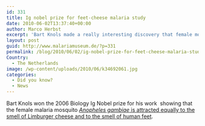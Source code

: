 ```yaml
---
id: 331
title: Ig nobel prize for feet-cheese malaria study
date: 2010-06-02T13:37:40+00:00
author: Marco Herbst
excerpt: 'Bart Knols made a really interesting discovery that female mosquitoes that carry malaria are attracted towards human feet and Limburger cheese with equal intensity. This discovery earned him the Biology Ig Nobel Prize in the year two thousand and six. '
layout: post
guid: http://www.malariamuseum.de/?p=331
permalink: /blog/2010/06/02/ig-nobel-prize-for-feet-cheese-malaria-study/
Country:
  - The Netherlands
image: /wp-content/uploads/2010/06/k34692061.jpg
categories:
  - Did you know?
  - News
---
```

Bart Knols won the 2006 Biology Ig Nobel prize for his work  showing that the female malaria mosquito [_Anopheles gambiae_ is attracted equally to the smell of Limburger cheese and to the smell of human feet](http://dx.doi.org/10.1016/0169-4758(96)10002-8 "Parasitology Today").